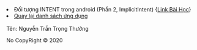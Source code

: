 <li><a>Đối tượng INTENT trong android (Phần 2, ImplicitIntent)</a> {<a href="https://ngocminhtran.com/2018/11/05/doi-tuong-intent-trong-android-phan-2/">Link Bài Học</a>}</li>
<li><a href="https://github.com/thuongnguyen55/Bai-Tap-Android/blob/master/README.md">Quay lại danh sách ứng dụng</a></li>
<br />
<a>Tên: Nguyễn Trần Trọng Thưởng</a>
<p>No CopyRight &copy; 2020</p>
